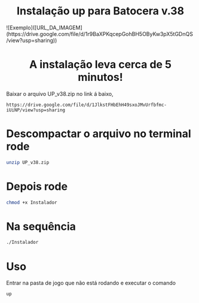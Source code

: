 <center><h1>Instalação up para Batocera v.38</h1></center>
![Exemplo]([URL_DA_IMAGEM](https://drive.google.com/file/d/1r9BaXPKqcepGohBH5OByKw3pX5tGDnQS/view?usp=sharing))




<center><h1>A instalação leva cerca de 5 minutos!</h1></center>

Baixar o arquivo UP_v38.zip no link á baixo, 


```
https://drive.google.com/file/d/1JlkstFHbEhH49sxoJMvUrfbfmc-iUiNP/view?usp=sharing

```

# Descompactar o arquivo no terminal rode 

```bash
unzip UP_v38.zip
```

# Depois rode 
```bash
chmod +x Instalador 
```

# Na sequência 
```bash
./Instalador
```

# Uso

Entrar na pasta de jogo que não está rodando e executar o comando 

```bash
up

```
